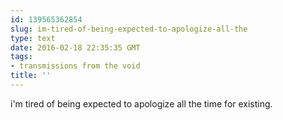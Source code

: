 ```yaml
---
id: 139565362854
slug: im-tired-of-being-expected-to-apologize-all-the
type: text
date: 2016-02-18 22:35:35 GMT
tags:
- transmissions from the void
title: ''
---
```

i'm tired of being expected to apologize all the time for existing.